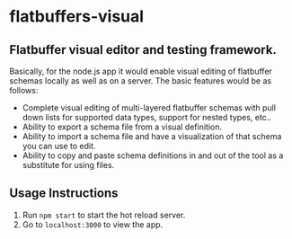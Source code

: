# flatbuffers-visual
## Flatbuffer visual editor and testing framework.  

Basically, for the node.js app it would enable visual editing of flatbuffer schemas locally as well as on a server. The basic features would be as follows:

* Complete visual editing of multi-layered flatbuffer schemas with pull down lists for supported data types, support for nested types, etc..
* Ability to export a schema file from a visual definition.
* Ability to import a schema file and have a visualization of that schema you can use to edit.
* Ability to copy and paste schema definitions in and out of the tool as a substitute for using files.

## Usage Instructions
1. Run `npm start` to start the hot reload server.
2. Go to `localhost:3000` to view the app.

